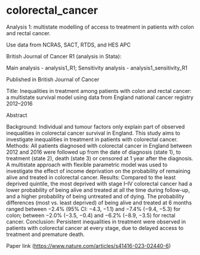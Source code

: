 # colorectal_cancer
Analysis 1: multistate modelling of access to treatment in patients with colon and rectal cancer.

Use data from NCRAS, SACT, RTDS, and HES APC

British Journal of Cancer R1 (analysis in Stata):

Main analysis - analysis1_R1;
Sensitivity analysis - analysis1_sensitivity_R1

Published in British Journal of Cancer

Title: Inequalities in treatment among patients with colon and rectal cancer: a multistate survival model using data from England national cancer registry 2012–2016

Abstract

Background: Individual and tumour factors only explain part of observed inequalities in colorectal cancer survival in England. This study aims to investigate inequalities in treatment in patients with colorectal cancer.
Methods: All patients diagnosed with colorectal cancer in England between 2012 and 2016 were followed up from the date of diagnosis (state 1), to treatment (state 2), death (state 3) or censored at 1 year after the diagnosis. A multistate approach with flexible parametric model was used to investigate the effect of income deprivation on the probability of remaining alive and treated in colorectal cancer.
Results: Compared to the least deprived quintile, the most deprived with stage I–IV colorectal cancer had a lower probability of being alive and treated at all the time during follow-up, and a higher probability of being untreated and of dying. The probability differences (most vs. least deprived) of being alive and treated at 6 months ranged between −2.4% (95% CI: −4.3, −1.1) and −7.4% (−9.4, −5.3) for colon; between −2.0% (−3.5, −0.4) and −6.2% (−8.9, −3.5) for rectal cancer.
Conclusion: Persistent inequalities in treatment were observed in patients with colorectal cancer at every stage, due to delayed access to treatment and premature death.

Paper link (https://www.nature.com/articles/s41416-023-02440-6)
